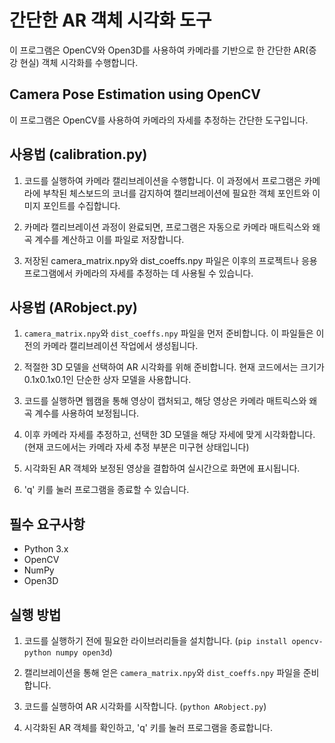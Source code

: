 # 간단한 AR 객체 시각화 도구

이 프로그램은 OpenCV와 Open3D를 사용하여 카메라를 기반으로 한 간단한 AR(증강 현실) 객체 시각화를 수행합니다.

## Camera Pose Estimation using OpenCV

이 프로그램은 OpenCV를 사용하여 카메라의 자세를 추정하는 간단한 도구입니다.

## 사용법 (calibration.py)

1. 코드를 실행하여 카메라 캘리브레이션을 수행합니다. 이 과정에서 프로그램은 카메라에 부착된 체스보드의 코너를 감지하여 캘리브레이션에 필요한 객체 포인트와 이미지 포인트를 수집합니다.

2. 카메라 캘리브레이션 과정이 완료되면, 프로그램은 자동으로 카메라 매트릭스와 왜곡 계수를 계산하고 이를 파일로 저장합니다.

3. 저장된 camera_matrix.npy와 dist_coeffs.npy 파일은 이후의 프로젝트나 응용 프로그램에서 카메라의 자세를 추정하는 데 사용될 수 있습니다.



## 사용법 (ARobject.py)

1. `camera_matrix.npy`와 `dist_coeffs.npy` 파일을 먼저 준비합니다. 이 파일들은 이전의 카메라 캘리브레이션 작업에서 생성됩니다.

2. 적절한 3D 모델을 선택하여 AR 시각화를 위해 준비합니다. 현재 코드에서는 크기가 0.1x0.1x0.1인 단순한 상자 모델을 사용합니다.

3. 코드를 실행하면 웹캠을 통해 영상이 캡처되고, 해당 영상은 카메라 매트릭스와 왜곡 계수를 사용하여 보정됩니다.

4. 이후 카메라 자세를 추정하고, 선택한 3D 모델을 해당 자세에 맞게 시각화합니다. (현재 코드에서는 카메라 자세 추정 부분은 미구현 상태입니다)

5. 시각화된 AR 객체와 보정된 영상을 결합하여 실시간으로 화면에 표시됩니다.

6. 'q' 키를 눌러 프로그램을 종료할 수 있습니다.

## 필수 요구사항

- Python 3.x
- OpenCV
- NumPy
- Open3D

## 실행 방법

1. 코드를 실행하기 전에 필요한 라이브러리들을 설치합니다. (`pip install opencv-python numpy open3d`)

2. 캘리브레이션을 통해 얻은 `camera_matrix.npy`와 `dist_coeffs.npy` 파일을 준비합니다.

3. 코드를 실행하여 AR 시각화를 시작합니다. (`python ARobject.py`)

4. 시각화된 AR 객체를 확인하고, 'q' 키를 눌러 프로그램을 종료합니다.

